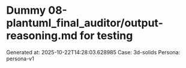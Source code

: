 # Dummy 08-plantuml_final_auditor/output-reasoning.md for testing
Generated at: 2025-10-22T14:28:03.628985
Case: 3d-solids
Persona: persona-v1
